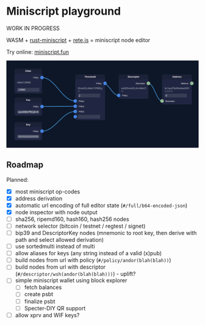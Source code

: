 # Miniscript playground

WORK IN PROGRESS

WASM + [rust-miniscript](https://github.com/rust-bitcoin/rust-miniscript) + [rete.js](https://github.com/retejs/rete) = miniscript node editor

Try online: [miniscript.fun](https://miniscript.fun)

![](screenshot.png)

## Roadmap

Planned:

- [x] most miniscript op-codes
- [x] address derivation
- [x] automatic url encoding of full editor state (`#/full/b64-encoded-json`)
- [x] node inspector with node output
- [ ] sha256, ripemd160, hash160, hash256 nodes
- [ ] network selector (bitcoin / testnet / regtest / signet)
- [ ] bip39 and DescriptorKey nodes (mnemonic to root key, then derive with path and select allowed derivation)
- [ ] use sortedmulti instead of multi
- [ ] allow aliases for keys (any string instead of a valid (x)pub)
- [ ] build nodes from url with policy (`#/policy/andor(blah(blah))`)
- [ ] build nodes from url with descriptor (`#/descriptor/wsh(andor(blah(blah)))`) - uplift?
- [ ] simple miniscript wallet using block explorer
  - [ ] fetch balances
  - [ ] create psbt
  - [ ] finalize psbt
  - [ ] Specter-DIY QR support
- [ ] allow xprv and WIF keys?
